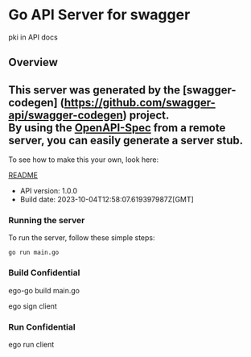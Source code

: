 # Go API Server for swagger

pki in API docs

## Overview
This server was generated by the [swagger-codegen]
(https://github.com/swagger-api/swagger-codegen) project.  
By using the [OpenAPI-Spec](https://github.com/OAI/OpenAPI-Specification) from a remote server, you can easily generate a server stub.  
-

To see how to make this your own, look here:

[README](https://github.com/swagger-api/swagger-codegen/blob/master/README.md)

- API version: 1.0.0
- Build date: 2023-10-04T12:58:07.619397987Z[GMT]


### Running the server
To run the server, follow these simple steps:

```
go run main.go
```


### Build Confidential 

ego-go build main.go

ego sign client

### Run Confidential

ego run client
